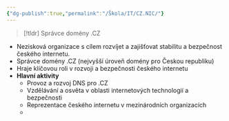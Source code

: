```yaml
---
{"dg-publish":true,"permalink":"/Škola/IT/CZ.NIC/"}
---
```


> [!tldr]
> Správce domény .CZ

- Nezisková organizace s cílem rozvíjet a zajišťovat stabilitu a bezpečnost českého internetu.
- Správce domény .CZ (nejvyšší úroveň domény pro Českou republiku)
- Hraje klíčovou roli v rozvoji a bezpečnosti českého internetu
- **Hlavní aktivity**
	- Provoz a rozvoj DNS pro .CZ
	- Vzdělávání a osvěta v oblasti internetových technologií a bezpečnosti
	- Reprezentace českého internetu v mezinárodních organizacích
	- 